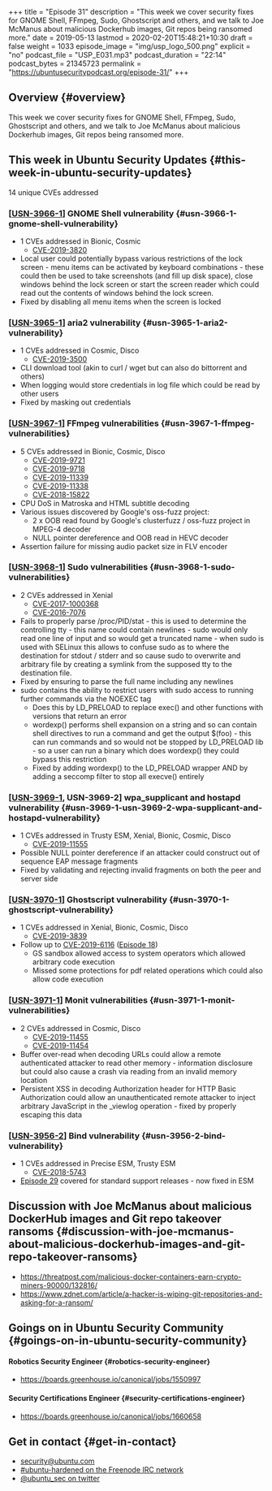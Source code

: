 +++
title = "Episode 31"
description = "This week we cover security fixes for GNOME Shell, FFmpeg, Sudo, Ghostscript and others, and we talk to Joe McManus about malicious Dockerhub images, Git repos being ransomed more."
date = 2019-05-13
lastmod = 2020-02-20T15:48:21+10:30
draft = false
weight = 1033
episode_image = "img/usp_logo_500.png"
explicit = "no"
podcast_file = "USP_E031.mp3"
podcast_duration = "22:14"
podcast_bytes = 21345723
permalink = "https://ubuntusecuritypodcast.org/episode-31/"
+++

## Overview {#overview}

This week we cover security fixes for GNOME Shell, FFmpeg, Sudo, Ghostscript and others, and we talk to Joe McManus about malicious Dockerhub images, Git repos being ransomed more.


## This week in Ubuntu Security Updates {#this-week-in-ubuntu-security-updates}

14 unique CVEs addressed


### [[USN-3966-1](https://usn.ubuntu.com/3966-1/)] GNOME Shell vulnerability {#usn-3966-1-gnome-shell-vulnerability}

-   1 CVEs addressed in Bionic, Cosmic
    -   [CVE-2019-3820](https://people.canonical.com/~ubuntu-security/cve/CVE-2019-3820)
-   Local user could potentially bypass various restrictions of the lock
    screen - menu items can be activated by keyboard combinations - these
    could then be used to take screenshots (and fill up disk space), close
    windows behind the lock screen or start the screen reader which could
    read out the contents of windows behind the lock screen.
-   Fixed by disabling all menu items when the screen is locked


### [[USN-3965-1](https://usn.ubuntu.com/3965-1/)] aria2 vulnerability {#usn-3965-1-aria2-vulnerability}

-   1 CVEs addressed in Cosmic, Disco
    -   [CVE-2019-3500](https://people.canonical.com/~ubuntu-security/cve/CVE-2019-3500)
-   CLI download tool (akin to curl / wget but can also do bittorrent and others)
-   When logging would store credentials in log file which could be read by other users
-   Fixed by masking out credentials


### [[USN-3967-1](https://usn.ubuntu.com/3967-1/)] FFmpeg vulnerabilities {#usn-3967-1-ffmpeg-vulnerabilities}

-   5 CVEs addressed in Bionic, Cosmic, Disco
    -   [CVE-2019-9721](https://people.canonical.com/~ubuntu-security/cve/CVE-2019-9721)
    -   [CVE-2019-9718](https://people.canonical.com/~ubuntu-security/cve/CVE-2019-9718)
    -   [CVE-2019-11339](https://people.canonical.com/~ubuntu-security/cve/CVE-2019-11339)
    -   [CVE-2019-11338](https://people.canonical.com/~ubuntu-security/cve/CVE-2019-11338)
    -   [CVE-2018-15822](https://people.canonical.com/~ubuntu-security/cve/CVE-2018-15822)
-   CPU DoS in Matroska and HTML subtitle decoding
-   Various issues discovered by Google's oss-fuzz project:
    -   2 x OOB read found by Google's clusterfuzz / oss-fuzz project in MPEG-4 decoder
    -   NULL pointer dereference and OOB read in HEVC decoder
-   Assertion failure for missing audio packet size in FLV encoder


### [[USN-3968-1](https://usn.ubuntu.com/3968-1/)] Sudo vulnerabilities {#usn-3968-1-sudo-vulnerabilities}

-   2 CVEs addressed in Xenial
    -   [CVE-2017-1000368](https://people.canonical.com/~ubuntu-security/cve/CVE-2017-1000368)
    -   [CVE-2016-7076](https://people.canonical.com/~ubuntu-security/cve/CVE-2016-7076)
-   Fails to properly parse /proc/PID/stat - this is used to determine the
    controlling tty - this name could contain newlines - sudo would only read
    one line of input and so would get a truncated name - when sudo is used
    with SELinux this allows to confuse sudo as to where the destination for
    stdout / stderr and so cause sudo to overwrite and arbitrary file by
    creating a symlink from the supposed tty to the destination file.
-   Fixed by ensuring to parse the full name including any newlines
-   sudo contains the ability to restrict users with sudo access to running
    further commands via the NOEXEC tag
    -   Does this by LD\_PRELOAD to replace exec() and other functions with
        versions that return an error
    -   wordexp() performs shell expansion on a string and so can contain shell
        directives to run a command and get the output $(foo) - this can run
        commands and so would not be stopped by LD\_PRELOAD lib - so a user can
        run a binary which does wordexp() they could bypass this restriction
    -   Fixed by adding wordexp() to the LD\_PRELOAD wrapper AND by adding a
        seccomp filter to stop all execve() entirely


### [[USN-3969-1](https://usn.ubuntu.com/3969-1/), USN-3969-2] wpa\_supplicant and hostapd vulnerability {#usn-3969-1-usn-3969-2-wpa-supplicant-and-hostapd-vulnerability}

-   1 CVEs addressed in Trusty ESM, Xenial, Bionic, Cosmic, Disco
    -   [CVE-2019-11555](https://people.canonical.com/~ubuntu-security/cve/CVE-2019-11555)
-   Possible NULL pointer dereference if an attacker could construct out of
    sequence EAP message fragments
-   Fixed by validating and rejecting invalid fragments on both the peer and
    server side


### [[USN-3970-1](https://usn.ubuntu.com/3970-1/)] Ghostscript vulnerability {#usn-3970-1-ghostscript-vulnerability}

-   1 CVEs addressed in Xenial, Bionic, Cosmic, Disco
    -   [CVE-2019-3839](https://people.canonical.com/~ubuntu-security/cve/CVE-2019-3839)
-   Follow up to [CVE-2019-6116](https://people.canonical.com/~ubuntu-security/cve/CVE-2019-6116) ([Episode 18](https://ubuntusecuritypodcast.org/episode-18/))
    -   GS sandbox allowed access to system operators which allowed arbitrary code execution
    -   Missed some protections for pdf related operations which could also allow code execution


### [[USN-3971-1](https://usn.ubuntu.com/3971-1/)] Monit vulnerabilities {#usn-3971-1-monit-vulnerabilities}

-   2 CVEs addressed in Cosmic, Disco
    -   [CVE-2019-11455](https://people.canonical.com/~ubuntu-security/cve/CVE-2019-11455)
    -   [CVE-2019-11454](https://people.canonical.com/~ubuntu-security/cve/CVE-2019-11454)
-   Buffer over-read when decoding URLs could allow a remote authenticated
    attacker to read other memory - information disclosure but could also
    cause a crash via reading from an invalid memory location
-   Persistent XSS in decoding Authorization header for HTTP Basic
    Authorization could allow an unauthenticated remote attacker to inject
    arbitrary JavaScript in the \_viewlog operation - fixed by properly
    escaping this data


### [[USN-3956-2](https://usn.ubuntu.com/3956-2/)] Bind vulnerability {#usn-3956-2-bind-vulnerability}

-   1 CVEs addressed in Precise ESM, Trusty ESM
    -   [CVE-2018-5743](https://people.canonical.com/~ubuntu-security/cve/CVE-2018-5743)
-   [Episode 29](https://ubuntusecuritypodcast.org/episode-29/) covered for standard support releases - now fixed in ESM


## Discussion with Joe McManus about malicious DockerHub images and Git repo takeover ransoms {#discussion-with-joe-mcmanus-about-malicious-dockerhub-images-and-git-repo-takeover-ransoms}

-   <https://threatpost.com/malicious-docker-containers-earn-crypto-miners-90000/132816/>
-   <https://www.zdnet.com/article/a-hacker-is-wiping-git-repositories-and-asking-for-a-ransom/>


## Goings on in Ubuntu Security Community {#goings-on-in-ubuntu-security-community}


#### Robotics Security Engineer {#robotics-security-engineer}

-   <https://boards.greenhouse.io/canonical/jobs/1550997>


#### Security Certifications Engineer {#security-certifications-engineer}

-   <https://boards.greenhouse.io/canonical/jobs/1660658>


## Get in contact {#get-in-contact}

-   [security@ubuntu.com](mailto:security@ubuntu.com)
-   [#ubuntu-hardened on the Freenode IRC network](http://webchat.freenode.net/#ubuntu-hardened)
-   [@ubuntu\_sec on twitter](https://twitter.com/ubuntu%5Fsec)